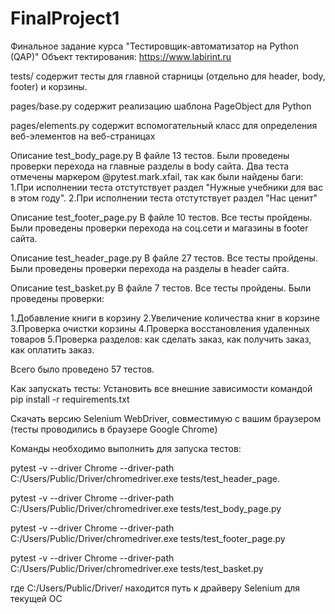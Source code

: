 # FinalProject1
Финальное задание курса "Тестировщик-автоматизатор на Python (QAP)" Объект тектирования: https://www.labirint.ru

tests/ содержит тесты для главной старницы (отдельно для header, body, footer) и корзины. 

pages/base.py содержит реализацию шаблона PageObject для Python 

pages/elements.py содержит вспомогательный класс для определения веб-элементов на веб-страницах

Описание test_body_page.py В файле 13 тестов.
Были проведены проверки перехода на главные разделы в body сайта. 
Два теста отмечены маркером @pytest.mark.xfail, так как были найдены баги:
1.При исполнении теста отстутствует раздел "Нужные учебники для вас в этом году".
2.При исполнении теста отстутствует раздел "Нас ценит"

Описание test_footer_page.py
В файле 10 тестов. Все тесты пройдены. 
Были проведены проверки перехода на соц.сети и магазины в footer cайта.

Описание test_header_page.py
В файле 27 тестов. Все тесты пройдены. 
Были проведены проверки перехода на разделы в header сайта.

Описание test_basket.py В файле 7 тестов. Все тесты пройдены. Были проведены проверки:

1.Добавление книги в корзину
2.Увеличение количества книг в корзине
3.Проверка очистки корзины
4.Проверка восстановления удаленных товаров
5.Проверка разделов: как сделать заказ, как получить заказ, как оплатить заказ.

Всего было проведено 57 тестов.

Как запускать тесты: Установить все внешние зависимости командой pip install -r requirements.txt

Скачать версию Selenium WebDriver, совместимую с вашим браузером (тесты проводились в браузере Google Chrome)

Команды необходимо выполнить для запуска тестов:

pytest -v --driver Chrome --driver-path C:/Users/Public/Driver/chromedriver.exe tests/test_header_page.

pytest -v --driver Chrome --driver-path C:/Users/Public/Driver/chromedriver.exe tests/test_body_page.py

pytest -v --driver Chrome --driver-path C:/Users/Public/Driver/chromedriver.exe tests/test_footer_page.py

pytest -v --driver Chrome --driver-path C:/Users/Public/Driver/chromedriver.exe tests/test_basket.py

где C:/Users/Public/Driver/ находится путь к драйверу Selenium для текущей ОС
